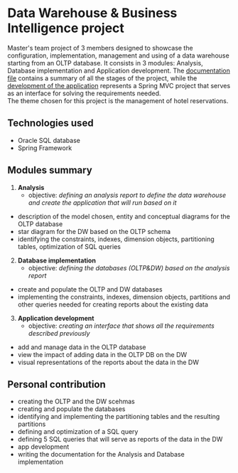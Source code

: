 # Data Warehouse & Business Intelligence project
Master's team project of 3 members designed to showcase the configuration, implementation, management and using of a data warehouse starting from an OLTP database. It consists in 3 modules: Analysis, Database implementation and Application development. The [documentation file](https://github.com/AnaOlteanu/DWBI/blob/main/documentation/DWBI_documentation.pdf) 
contains a summary of all the stages of the project, while the [development of the application](https://github.com/AnaOlteanu/DWBI/tree/main/hotel-administration-app) represents a Spring MVC project 
that serves as an interface for solving the requirements needed.  
The theme chosen for this project is the management of hotel reservations.
## Technologies used
- Oracle SQL database
- Spring Framework
## Modules summary
1. **Analysis**
      - objective: _defining an analysis report to define the data warehouse and create the application that will run based on it_
  - description of the model chosen, entity and conceptual diagrams for the OLTP database
  - star diagram for the DW based on the OLTP schema
  - identifying the constraints, indexes, dimension objects, partitioning tables, optimization of SQL queries
2. **Database implementation**
      - objective: _defining the databases (OLTP&DW) based on the analysis report_
  - create and populate the OLTP and DW databases 
  - implementing the constraints, indexes, dimension objects, partitions and other queries needed for creating reports about the existing data
3. **Application development**
      - objective: _creating an interface that shows all the requirements described previously_
  - add and manage data in the OLTP database
  - view the impact of adding data in the OLTP DB on the DW
  - visual representations of the reports about the data in the DW
## Personal contribution
  - creating the OLTP and the DW scehmas
  - creating and populate the databases
  - identifying and implementing the partitioning tables and the resulting partitions
  - defining and optimization of a SQL query
  - defining 5 SQL queries that will serve as reports of the data in the DW
  - app development
  - writing the documentation for the Analysis and Database implementation








